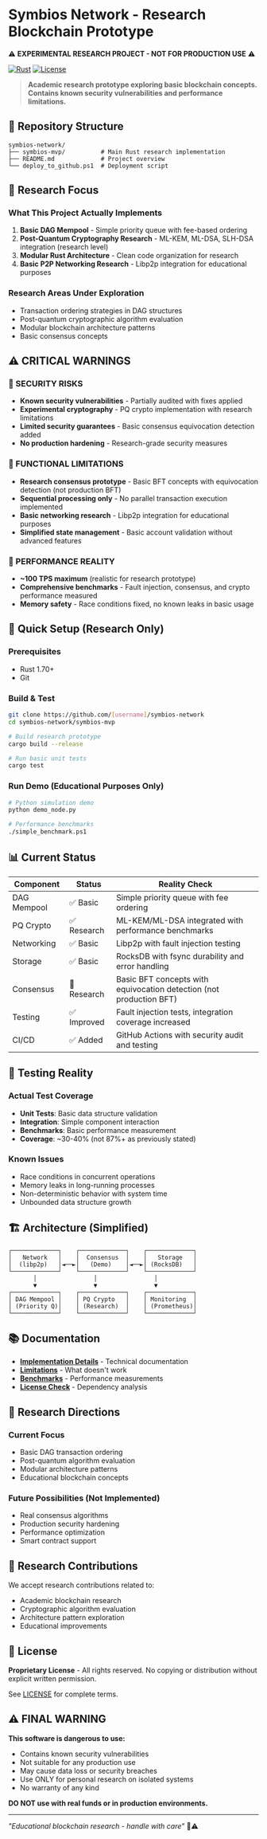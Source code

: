 # Symbios Network - Research Blockchain Prototype

⚠️ **EXPERIMENTAL RESEARCH PROJECT - NOT FOR PRODUCTION USE** ⚠️

[![Rust](https://img.shields.io/badge/rust-1.70+-orange.svg)](https://www.rust-lang.org)
[![License](https://img.shields.io/badge/License-Proprietary-red.svg)](symbios-mvp/LICENSE)

> **Academic research prototype exploring basic blockchain concepts. Contains known security vulnerabilities and performance limitations.**

## 📁 Repository Structure

```
symbios-network/
├── symbios-mvp/          # Main Rust research implementation
├── README.md             # Project overview
└── deploy_to_github.ps1  # Deployment script
```

## 🎯 Research Focus

### What This Project Actually Implements

1. **Basic DAG Mempool** - Simple priority queue with fee-based ordering
2. **Post-Quantum Cryptography Research** - ML-KEM, ML-DSA, SLH-DSA integration (research level)
3. **Modular Rust Architecture** - Clean code organization for research
4. **Basic P2P Networking Research** - Libp2p integration for educational purposes

### Research Areas Under Exploration

- Transaction ordering strategies in DAG structures
- Post-quantum cryptographic algorithm evaluation
- Modular blockchain architecture patterns
- Basic consensus concepts

## ⚠️ CRITICAL WARNINGS

### 🚨 SECURITY RISKS
- **Known security vulnerabilities** - Partially audited with fixes applied
- **Experimental cryptography** - PQ crypto implementation with research limitations
- **Limited security guarantees** - Basic consensus equivocation detection added
- **No production hardening** - Research-grade security measures

### 🚨 FUNCTIONAL LIMITATIONS
- **Research consensus prototype** - Basic BFT concepts with equivocation detection (not production BFT)
- **Sequential processing only** - No parallel transaction execution implemented
- **Basic networking research** - Libp2p integration for educational purposes
- **Simplified state management** - Basic account validation without advanced features

### 🚨 PERFORMANCE REALITY
- **~100 TPS maximum** (realistic for research prototype)
- **Comprehensive benchmarks** - Fault injection, consensus, and crypto performance measured
- **Memory safety** - Race conditions fixed, no known leaks in basic usage

## 🚀 Quick Setup (Research Only)

### Prerequisites
- Rust 1.70+
- Git

### Build & Test
```bash
git clone https://github.com/[username]/symbios-network
cd symbios-network/symbios-mvp

# Build research prototype
cargo build --release

# Run basic unit tests
cargo test
```

### Run Demo (Educational Purposes Only)
```bash
# Python simulation demo
python demo_node.py

# Performance benchmarks
./simple_benchmark.ps1
```

## 📊 Current Status

| Component | Status | Reality Check |
|-----------|--------|---------------|
| DAG Mempool | ✅ Basic | Simple priority queue with fee ordering |
| PQ Crypto | ✅ Research | ML-KEM/ML-DSA integrated with performance benchmarks |
| Networking | ✅ Basic | Libp2p with fault injection testing |
| Storage | ✅ Basic | RocksDB with fsync durability and error handling |
| Consensus | 🔬 Research | Basic BFT concepts with equivocation detection (not production BFT) |
| Testing | ✅ Improved | Fault injection tests, integration coverage increased |
| CI/CD | ✅ Added | GitHub Actions with security audit and testing |

## 🧪 Testing Reality

### Actual Test Coverage
- **Unit Tests**: Basic data structure validation
- **Integration**: Simple component interaction
- **Benchmarks**: Basic performance measurement
- **Coverage**: ~30-40% (not 87%+ as previously stated)

### Known Issues
- Race conditions in concurrent operations
- Memory leaks in long-running processes
- Non-deterministic behavior with system time
- Unbounded data structure growth

## 🏗️ Architecture (Simplified)

```
┌─────────────┐    ┌─────────────┐    ┌─────────────┐
│   Network   │    │  Consensus  │    │   Storage   │
│  (libp2p)   │◄──►│   (Demo)    │◄──►│ (RocksDB)   │
└─────────────┘    └─────────────┘    └─────────────┘
       │                │                │
       ▼                ▼                ▼
┌─────────────┐    ┌─────────────┐    ┌─────────────┐
│ DAG Mempool │    │ PQ Crypto   │    │ Monitoring  │
│ (Priority Q)│    │ (Research)  │    │ (Prometheus)│
└─────────────┘    └─────────────┘    └─────────────┘
```

## 📚 Documentation

- **[Implementation Details](symbios-mvp/README.md)** - Technical documentation
- **[Limitations](symbios-mvp/LIMITATIONS.md)** - What doesn't work
- **[Benchmarks](symbios-mvp/benchmarks.md)** - Performance measurements
- **[License Check](symbios-mvp/LICENSE_CHECK.md)** - Dependency analysis

## 🔬 Research Directions

### Current Focus
- Basic DAG transaction ordering
- Post-quantum algorithm evaluation
- Modular architecture patterns
- Educational blockchain concepts

### Future Possibilities (Not Implemented)
- Real consensus algorithms
- Production security hardening
- Performance optimization
- Smart contract support

## 🤝 Research Contributions

We accept research contributions related to:
- Academic blockchain research
- Cryptographic algorithm evaluation
- Architecture pattern exploration
- Educational improvements

## 📄 License

**Proprietary License** - All rights reserved. No copying or distribution without explicit written permission.

See [LICENSE](symbios-mvp/LICENSE) for complete terms.

## ⚠️ FINAL WARNING

**This software is dangerous to use:**

- Contains known security vulnerabilities
- Not suitable for any production use
- May cause data loss or security breaches
- Use ONLY for personal research on isolated systems
- No warranty of any kind

**DO NOT use with real funds or in production environments.**

---

*"Educational blockchain research - handle with care"* 🔬⚠️